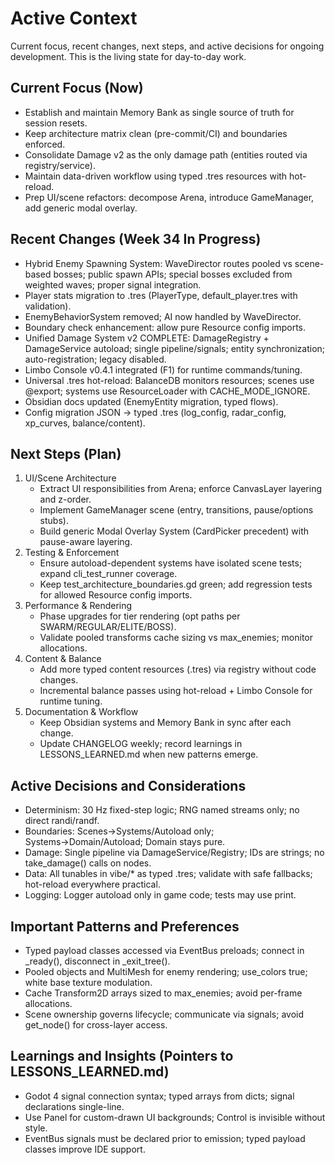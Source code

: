 # Active Context

Current focus, recent changes, next steps, and active decisions for ongoing development. This is the living state for day-to-day work.

## Current Focus (Now)
- Establish and maintain Memory Bank as single source of truth for session resets.
- Keep architecture matrix clean (pre-commit/CI) and boundaries enforced.
- Consolidate Damage v2 as the only damage path (entities routed via registry/service).
- Maintain data-driven workflow using typed .tres resources with hot-reload.
- Prep UI/scene refactors: decompose Arena, introduce GameManager, add generic modal overlay.

## Recent Changes (Week 34 In Progress)
- Hybrid Enemy Spawning System: WaveDirector routes pooled vs scene-based bosses; public spawn APIs; special bosses excluded from weighted waves; proper signal integration.
- Player stats migration to .tres (PlayerType, default_player.tres with validation).
- EnemyBehaviorSystem removed; AI now handled by WaveDirector.
- Boundary check enhancement: allow pure Resource config imports.
- Unified Damage System v2 COMPLETE: DamageRegistry + DamageService autoload; single pipeline/signals; entity synchronization; auto-registration; legacy disabled.
- Limbo Console v0.4.1 integrated (F1) for runtime commands/tuning.
- Universal .tres hot-reload: BalanceDB monitors resources; scenes use @export; systems use ResourceLoader with CACHE_MODE_IGNORE.
- Obsidian docs updated (EnemyEntity migration, typed flows).
- Config migration JSON → typed .tres (log_config, radar_config, xp_curves, balance/content).

## Next Steps (Plan)
1. UI/Scene Architecture
   - Extract UI responsibilities from Arena; enforce CanvasLayer layering and z-order.
   - Implement GameManager scene (entry, transitions, pause/options stubs).
   - Build generic Modal Overlay System (CardPicker precedent) with pause-aware layering.
2. Testing & Enforcement
   - Ensure autoload-dependent systems have isolated scene tests; expand cli_test_runner coverage.
   - Keep test_architecture_boundaries.gd green; add regression tests for allowed Resource config imports.
3. Performance & Rendering
   - Phase upgrades for tier rendering (opt paths per SWARM/REGULAR/ELITE/BOSS).
   - Validate pooled transforms cache sizing vs max_enemies; monitor allocations.
4. Content & Balance
   - Add more typed content resources (.tres) via registry without code changes.
   - Incremental balance passes using hot-reload + Limbo Console for runtime tuning.
5. Documentation & Workflow
   - Keep Obsidian systems and Memory Bank in sync after each change.
   - Update CHANGELOG weekly; record learnings in LESSONS_LEARNED.md when new patterns emerge.

## Active Decisions and Considerations
- Determinism: 30 Hz fixed-step logic; RNG named streams only; no direct randi/randf.
- Boundaries: Scenes→Systems/Autoload only; Systems→Domain/Autoload; Domain stays pure.
- Damage: Single pipeline via DamageService/Registry; IDs are strings; no take_damage() calls on nodes.
- Data: All tunables in vibe/* as typed .tres; validate with safe fallbacks; hot-reload everywhere practical.
- Logging: Logger autoload only in game code; tests may use print.

## Important Patterns and Preferences
- Typed payload classes accessed via EventBus preloads; connect in _ready(), disconnect in _exit_tree().
- Pooled objects and MultiMesh for enemy rendering; use_colors true; white base texture modulation.
- Cache Transform2D arrays sized to max_enemies; avoid per-frame allocations.
- Scene ownership governs lifecycle; communicate via signals; avoid get_node() for cross-layer access.

## Learnings and Insights (Pointers to LESSONS_LEARNED.md)
- Godot 4 signal connection syntax; typed arrays from dicts; signal declarations single-line.
- Use Panel for custom-drawn UI backgrounds; Control is invisible without style.
- EventBus signals must be declared prior to emission; typed payload classes improve IDE support.
